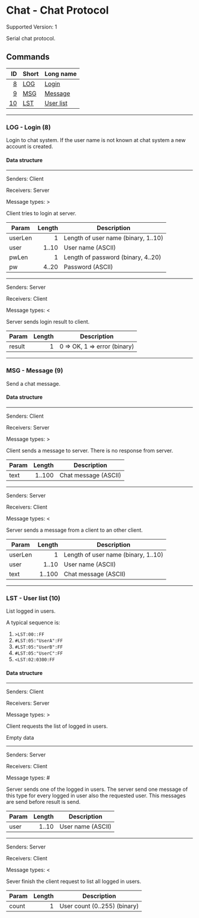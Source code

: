 # Chat - Chat Protocol

Supported Version: 1

Serial chat protocol.


## Commands
| ID | Short | Long name |
| --:| ----- | --------- |
| [8](#log--login-8) | [LOG](#log--login-8) | [Login](#log--login-8) |
| [9](#msg--message-9) | [MSG](#msg--message-9) | [Message](#msg--message-9) |
| [10](#lst--user-list-10) | [LST](#lst--user-list-10) | [User list](#lst--user-list-10) |


- - -

### LOG - Login (8)
Login to chat system.
If the user name is not known at chat system a new account is created.


#### Data structure


- - -

Senders: Client

Receivers: Server

Message types: >

Client tries to login at server.

| Param   | Length | Description
| ------- | ------:| -----------
| userLen |      1 | Length of user name (binary, 1..10)
| user    |  1..10 | User name (ASCII)
| pwLen   |      1 | Length of password (binary, 4..20)
| pw      |  4..20 | Password (ASCII)


- - -

Senders: Server

Receivers: Client

Message types: <

Server sends login result to client.

| Param  | Length | Description
| ------ | ------:| -----------
| result |      1 | 0 => OK, 1 => error (binary)


- - -

### MSG - Message (9)
Send a chat message.

#### Data structure


- - -

Senders: Client

Receivers: Server

Message types: >

Client sends a message to server.
There is no response from server.


| Param | Length | Description
| ----- | ------:| -----------
| text  | 1..100 | Chat message (ASCII)


- - -

Senders: Server

Receivers: Client

Message types: <

Server sends a message from a client to an other client.

| Param   | Length | Description
| ------- | ------:| -----------
| userLen |      1 | Length of user name (binary, 1..10)
| user    |  1..10 | User name (ASCII)
| text    | 1..100 | Chat message (ASCII)


- - -

### LST - User list (10)
List logged in users.

A typical sequence is:

1. `>LST:00::FF`
2. `#LST:05:"UserA":FF`
3. `#LST:05:"UserB":FF`
4. `#LST:05:"UserC":FF`
5. `<LST:02:0300:FF`


#### Data structure


- - -

Senders: Client

Receivers: Server

Message types: >

Client requests the list of logged in users.

Empty data

- - -

Senders: Server

Receivers: Client

Message types: #

Server sends one of the logged in users.
The server send one message of this type for every logged in user also the requested user.
This messages are send before result is send.


| Param | Length | Description
| ----- | ------:| -----------
| user  |  1..10 | User name (ASCII)


- - -

Senders: Server

Receivers: Client

Message types: <

Sever finish the client request to list all logged in users.

| Param  | Length | Description
| ------ | ------:| -----------
| count  |      1 | User count (0..255) (binary)

